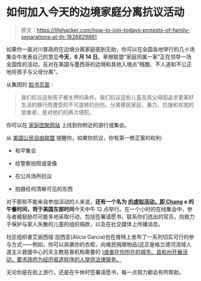 # 如何加入今天的边境家庭分离抗议活动

> 原文：<https://lifehacker.com/how-to-join-todays-protests-of-family-separations-at-th-1826829861>

如果你一直对川普政府在边境分离家庭感到无助，你可以在全国各地举行的几十场集会中发表自己的意见**今天**，**6 月 14 日**。草根联盟“家庭同属一家”正在领导一场全国性的活动，反对在美国与墨西哥的边境和其他入境点“残酷、不人道和不公正地将孩子与父母分离”。



从集团的 [脸书页面](https://www.facebook.com/familiesbelong/) :

> 我们抗议这些孩子被关押的条件。我们抗议这些儿童及其父母因追求更美好生活的罪行而遭受的不可逆转的创伤。分离移民家庭，暴力、饥饿和贫困的受害者，是对他们的再次侵犯。

你可以在 [家庭团聚网站](https://map.familiesbelong.org/) 上找到你附近的游行或集会。

从 [美国公民自由联盟](https://twitter.com/ACLU/status/954371200205164544) 提醒你，如果你抗议，你有第一修正案的权利:

*   和平集会

*   给警察拍照或录像

*   在公共场所抗议

*   拍摄任何清晰可见的东西

对于那些不能亲自参加活动的人来说，**还有一个名为** [**的虚拟活动，即 Chang**](https://actionnetwork.org/events/lunchtime-for-change-families-belong-together) **e 的午餐时间，将于美国东部时间**今天中午 12 点举行。在一个小时的在线集会中，参与者被鼓励尽可能多地采取行动，包括签署请愿书，联系你们选出的官员，向致力于保护与家人失散的儿童的组织捐款，以及在社交媒体上传播消息。

社区组织者艾丽西娅·加西亚(Alicia Garcia)也在推特上发布了一系列切实可行的参与方式——例如，你可以突袭你的衣柜，向难民捐赠物品(这正是格兰德河流域人道主义救援中心的天主教慈善机构需要的 [)或者在你所在的城市、县和州开展活动，要求政府为经历驱逐程序的人提供法律服务。](https://twitter.com/leedsgarcia/status/1005467102046834688)

无论你是在街上游行，还是在午休时签署请愿书，每一点努力都会有所帮助。